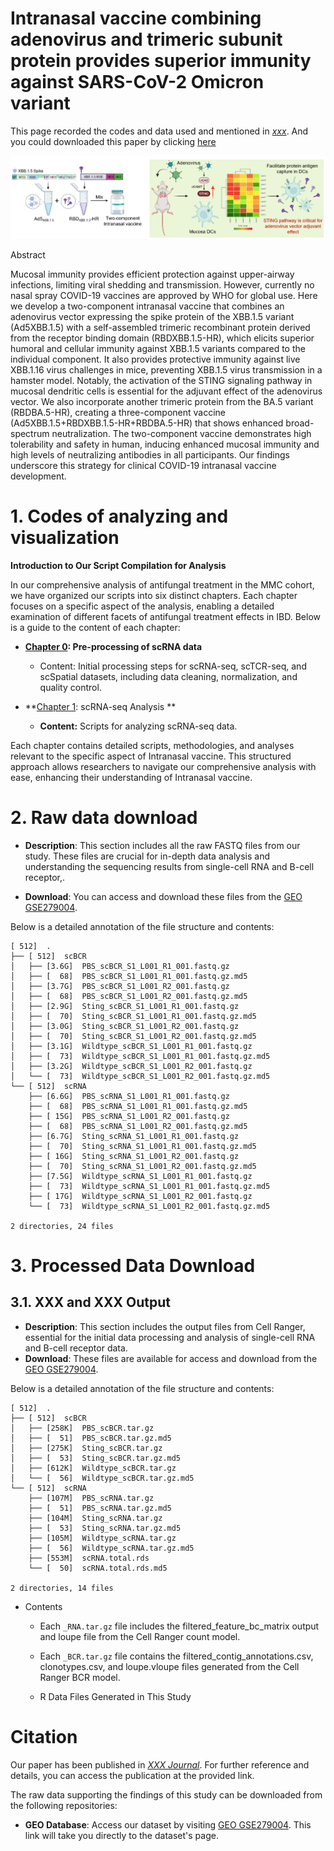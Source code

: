 # **Intranasal vaccine combining adenovirus and trimeric subunit protein provides superior immunity against SARS-CoV-2 Omicron variant** 

This page recorded the codes and data used and mentioned in [*xxx*](XXX). And you could downloaded this paper by clicking [here](pdf/XXX)

![image-20250602112216835](./README.assets/image-20250602112216835.png)

Abstract

Mucosal immunity provides efficient protection against upper-airway infections, limiting viral shedding and transmission. However, currently no nasal spray COVID-19 vaccines are approved by WHO for global use. Here we develop a two-component intranasal vaccine that combines an adenovirus vector expressing the spike protein of the XBB.1.5 variant (Ad5XBB.1.5) with a self-assembled trimeric recombinant protein derived from the receptor binding domain (RBDXBB.1.5-HR), which elicits superior humoral and cellular immunity against XBB.1.5 variants compared to the individual component. It also provides protective immunity against live XBB.1.16 virus challenges in mice, preventing XBB.1.5 virus transmission in a hamster model. Notably, the activation of the STING signaling pathway in mucosal dendritic cells is essential for the adjuvant effect of the adenovirus vector. We also incorporate another trimeric protein from the BA.5 variant (RBDBA.5-HR), creating a three-component vaccine (Ad5XBB.1.5+RBDXBB.1.5-HR+RBDBA.5-HR) that shows enhanced broad-spectrum neutralization. The two-component vaccine demonstrates high tolerability and safety in human, inducing enhanced mucosal immunity and high levels of neutralizing antibodies in all participants. Our findings underscore this strategy for clinical COVID-19 intranasal vaccine development. 

# **1. Codes of analyzing and visualization**

**Introduction to Our Script Compilation for Analysis**

In our comprehensive analysis of antifungal treatment in the MMC cohort, we have organized our scripts into six distinct chapters. Each chapter focuses on a specific aspect of the analysis, enabling a detailed examination of different facets of antifungal treatment effects in IBD. Below is a guide to the content of each chapter:

- **[Chapter 0](Chapter0.md): Pre-processing of scRNA data**
  - Content: Initial processing steps for scRNA-seq, scTCR-seq, and scSpatial datasets, including data cleaning, normalization, and quality control.
  
- **[Chapter 1](Chapter1.md): scRNA-seq Analysis **
  - **Content:** Scripts for analyzing scRNA-seq data.
  


Each chapter contains detailed scripts, methodologies, and analyses relevant to the specific aspect of Intranasal vaccine. This structured approach allows researchers to navigate our comprehensive analysis with ease, enhancing their understanding of Intranasal vaccine.

# **2. Raw data download**

- **Description**: This section includes all the raw FASTQ files from our study. These files are crucial for in-depth data analysis and understanding the sequencing results from single-cell RNA and B-cell receptor,.

- **Download**: You can access and download these files from the [GEO GSE279004](https://www.ncbi.nlm.nih.gov/geo/query/acc.cgi?acc=GSE279004).

Below is a detailed annotation of the file structure and contents:

```shell
[ 512]  .
├── [ 512]  scBCR
│   ├── [3.6G]  PBS_scBCR_S1_L001_R1_001.fastq.gz
│   ├── [  68]  PBS_scBCR_S1_L001_R1_001.fastq.gz.md5
│   ├── [3.7G]  PBS_scBCR_S1_L001_R2_001.fastq.gz
│   ├── [  68]  PBS_scBCR_S1_L001_R2_001.fastq.gz.md5
│   ├── [2.9G]  Sting_scBCR_S1_L001_R1_001.fastq.gz
│   ├── [  70]  Sting_scBCR_S1_L001_R1_001.fastq.gz.md5
│   ├── [3.0G]  Sting_scBCR_S1_L001_R2_001.fastq.gz
│   ├── [  70]  Sting_scBCR_S1_L001_R2_001.fastq.gz.md5
│   ├── [3.1G]  Wildtype_scBCR_S1_L001_R1_001.fastq.gz
│   ├── [  73]  Wildtype_scBCR_S1_L001_R1_001.fastq.gz.md5
│   ├── [3.2G]  Wildtype_scBCR_S1_L001_R2_001.fastq.gz
│   └── [  73]  Wildtype_scBCR_S1_L001_R2_001.fastq.gz.md5
└── [ 512]  scRNA
    ├── [6.6G]  PBS_scRNA_S1_L001_R1_001.fastq.gz
    ├── [  68]  PBS_scRNA_S1_L001_R1_001.fastq.gz.md5
    ├── [ 15G]  PBS_scRNA_S1_L001_R2_001.fastq.gz
    ├── [  68]  PBS_scRNA_S1_L001_R2_001.fastq.gz.md5
    ├── [6.7G]  Sting_scRNA_S1_L001_R1_001.fastq.gz
    ├── [  70]  Sting_scRNA_S1_L001_R1_001.fastq.gz.md5
    ├── [ 16G]  Sting_scRNA_S1_L001_R2_001.fastq.gz
    ├── [  70]  Sting_scRNA_S1_L001_R2_001.fastq.gz.md5
    ├── [7.5G]  Wildtype_scRNA_S1_L001_R1_001.fastq.gz
    ├── [  73]  Wildtype_scRNA_S1_L001_R1_001.fastq.gz.md5
    ├── [ 17G]  Wildtype_scRNA_S1_L001_R2_001.fastq.gz
    └── [  73]  Wildtype_scRNA_S1_L001_R2_001.fastq.gz.md5

2 directories, 24 files
```

# **3. Processed Data Download**

## 3.1. XXX and XXX  Output

- **Description**: This section includes the output files from Cell Ranger, essential for the initial data processing and analysis of single-cell RNA and B-cell receptor data.
- **Download**: These files are available for access and download from the [GEO GSE279004](https://www.ncbi.nlm.nih.gov/geo/query/acc.cgi?acc=GSE279004).

Below is a detailed annotation of the file structure and contents:

```shell
[ 512]  .
├── [ 512]  scBCR
│   ├── [258K]  PBS_scBCR.tar.gz
│   ├── [  51]  PBS_scBCR.tar.gz.md5
│   ├── [275K]  Sting_scBCR.tar.gz
│   ├── [  53]  Sting_scBCR.tar.gz.md5
│   ├── [612K]  Wildtype_scBCR.tar.gz
│   └── [  56]  Wildtype_scBCR.tar.gz.md5
└── [ 512]  scRNA
    ├── [107M]  PBS_scRNA.tar.gz
    ├── [  51]  PBS_scRNA.tar.gz.md5
    ├── [104M]  Sting_scRNA.tar.gz
    ├── [  53]  Sting_scRNA.tar.gz.md5
    ├── [105M]  Wildtype_scRNA.tar.gz
    ├── [  56]  Wildtype_scRNA.tar.gz.md5
    ├── [553M]  scRNA.total.rds
    └── [  50]  scRNA.total.rds.md5

2 directories, 14 files
```

- Contents
  - Each `_RNA.tar.gz` file includes the filtered_feature_bc_matrix output and loupe file from the Cell Ranger count model.
  
  - Each `_BCR.tar.gz` file contains the filtered_contig_annotations.csv, clonotypes.csv, and loupe.vloupe files generated from the Cell Ranger BCR model.
  - R Data Files Generated in This Study

# **Citation**

Our paper has been published in [*XXX Journal*](https://chat.openai.com/c/xxxx). For further reference and details, you can access the publication at the provided link.

The raw data supporting the findings of this study can be downloaded from the following repositories:

- **GEO Database**: Access our dataset by visiting [GEO GSE279004](https://www.ncbi.nlm.nih.gov/geo/query/acc.cgi?acc=GSE279004). This link will take you directly to the dataset's page.